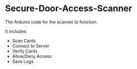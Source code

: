 # Secure-Door-Access-Scanner


The Arduino code for the scanner to function.

It includes:
- Scan Cards
- Connect to Server
- Verify Cards
- Allow/Deny Access
- Save Logs
